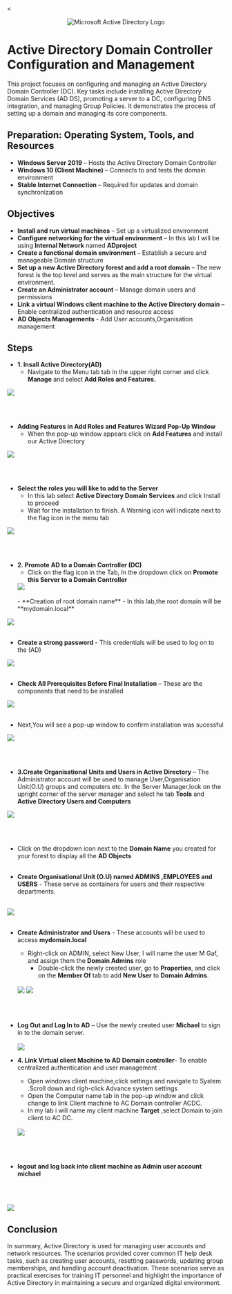 < <p align="center">
<img src="https://i.imgur.com/pU5A58S.png" alt="Microsoft Active Directory Logo"/>
</p>

<h1> Active Directory Domain Controller Configuration and Management</h1>

This project focuses on configuring and managing an Active Directory Domain Controller (DC). Key tasks include installing Active Directory Domain Services (AD DS), promoting a server to a DC, configuring DNS integration, and managing Group Policies. It demonstrates the process of setting up a domain and managing its core components.  

## Preparation: Operating System, Tools, and Resources  

- **Windows Server 2019** – Hosts the Active Directory Domain Controller  
- **Windows 10 (Client Machine)** – Connects to and tests the domain environment  
- **Stable Internet Connection** – Required for updates and domain synchronization  

## Objectives  

- **Install and run virtual machines** – Set up a virtualized environment
- **Configure networking for the virtual environment** – In this lab I will be using **Internal Network** named **ADproject**
- **Create a functional domain environment** – Establish a secure and manageable Domain structure  
- **Set up a new Active Directory forest and add a root domain** – The new forest is the top level and serves as the main structure for the virtual environment.  
- **Create an Administrator account** – Manage domain users and permissions  
- **Link a virtual Windows client machine to the Active Directory domain** – Enable centralized authentication and resource access
- **AD Objects Managements** - Add User accounts,Organisation management

## Steps

 - **1. Insall Active Directory(AD)**
   - Navigate to the Menu tab tab in the upper right corner and click **Manage** and select **Add Roles and Features.**
 <img src="https://github.com/user-attachments/assets/00660db0-54b6-4c77-9b55-5b8082e4aae2"/>

<br></br>
  - **Adding Features in Add Roles and Features Wizard Pop-Up Window**
    - When the pop-up window appears click on **Add Features** and install our Active Directory
   <img src="https://github.com/user-attachments/assets/9343c117-6cf7-459b-9d88-38aa331feebb"/>

  <br></br>
  - **Select the roles you will like to add to the Server**
    - In this lab select **Active Directory Domain Services** and click Install to proceed
    - Wait for the installation to finish. A Warning icon will indicate next to the flag icon in the menu tab
  <img src="https://github.com/user-attachments/assets/c161c795-a257-469b-8997-c90afcc6fa52"/>

<br></br>
- **2. Promote AD to a Domain Controller (DC)**
  -  Click on the flag icon in the Tab, In the dropdown click on **Promote this Server to a Domain Controller**
   <img src="https://github.com/user-attachments/assets/a5d43db8-9bbd-41c9-bf67-5588f0a5ea12"/>
  <br></br>
  - **Creation of root domain name** - In this lab,the root domain will be **mydomain.local**
 <img src="https://github.com/user-attachments/assets/7949531e-4b79-4296-a526-f3152396d361"/>
  <br></br>

  - **Create a strong password** - This credentials will be used to log on to the (AD)
 <img src="https://github.com/user-attachments/assets/8c378a43-6dee-42c5-8dc0-c6ef3671dca3"/>
<br></br>

   - **Check All Prerequisites Before Final Installation** – These are the components that need to be installed
 <img src="https://github.com/user-attachments/assets/8653fb7c-7577-4269-b83b-940b375e108d"/>
  <br></br>
  
   - Next,You will see a pop-up window to confirm installation was sucessful
 <img src="https://github.com/user-attachments/assets/9921eb15-b810-43e4-a6b7-cbb678f9af5c"/>

 <br></br>
- **3.Create Organisational Units and Users in Active Directory** – The Administrator account will be used to manage User,Organisation Unit(O.U)
  groups and computers etc. In the Server Manager,look on the upright corner of the server manager and select he tab **Tools** and **Active Directory Users and Computers**
 <img src="https://github.com/user-attachments/assets/62e98bae-14fc-460c-8ed0-5f09348b335e"/>

<br></br>
 - Click on the dropdown icon next to the **Domain Name** you created for your forest to display all the **AD Objects** 
<br></br>

- **Create Organisational Unit (O.U) named ADMINS ,EMPLOYEES and USERS** - These serve as containers for users and their respective departments.
<br></br>

<img src="https://github.com/user-attachments/assets/a88c3035-bda4-4132-9164-b942a2b9f20c"/>
<br></br>

- **Create Administrator and Users** - These accounts will be used to access **mydomain.local**
  - Right-click on ADMIN, select New User, I will name the user M Gaf, and assign them the **Domain Admins** role
    - Double-click the newly created user, go to **Properties**, and click on the **Member Of** tab to add **New User** to **Domain Admins**.
  <br></br>
  <img src="https://github.com/user-attachments/assets/38a1963f-f725-4075-a110-78458f0479e9"/>

   <img src="https://github.com/user-attachments/assets/a9cd6022-1695-4a5e-a80f-fd2fea190fca"/>
<br></br>

- **Log Out and Log In to AD** – Use the newly created user **Michael** to sign in to the domain server.
  <br></br>
  <img src= "https://github.com/user-attachments/assets/239c4472-8b82-4e0e-aa31-38c761af01c2"/>

- **4. Link Virtual client Machine to AD Domain controller**- To enable centralized authentication and user management .
   - Open windows client machine,click settings and navigate to System .Scroll down and righ-click Advance system settings
   - Open the Computer name tab in the pop-up window and click change to link Client machine to AC Domain controller ACDC.
   - In my lab i will name my client machine **Target** ,select Domain to join client to AC DC.
  <br></br>

  <img src="https://github.com/user-attachments/assets/d8f43b8b-f3b1-49cd-b497-537dddbdf0a3"/>
<br></br>
  - **logout and log back into client machine as Admin user account **michael****
  
  <br></br>
  
   <img src="https://github.com/user-attachments/assets/99ff36f0-d288-4da8-af61-2c943a48441f"/>


<h2> Conclusion </h2>
<p>
In summary, Active Directory is used for managing user accounts and network resources. The scenarios provided cover common IT help desk tasks, such as creating user accounts, resetting passwords, updating group memberships, and handling account deactivation. These scenarios serve as practical exercises for training IT personnel and highlight the importance of Active Directory in maintaining a secure and organized digital environment. </p>
